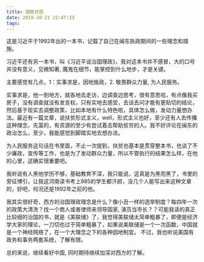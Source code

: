 ```yaml
---
title: 摆脱贫困
date: 2019-10-21 22:47:33
tags:
---
```


这是习近平于1992年出的一本书，记载了自己在闽东执政期间的一些理念和措施。

习近平还有另一本书，叫《习近平谈治国理政》，我对这本书并不感冒，大的口号并没有意义，见微知著, 魔鬼在细节，能掌控到什么地步，才是关键。

主要感觉有几点，1：实事求是，因地施政，2. 敬畏群众力量, 为人民服务。

实事求是，他一到地方，就各地去走访，边调查边思考，很有意思哈，有点像我买房子，没有调查就没有发言权，只有实地去感受，去谈去问才能有更贴切的结论，然后基于现实去调整政策，比如本地有什么特色啦，具体怎么做，发动力量想办法。最近有一篇文章，说扶贫形式主义，well，形式主义也好，至少还有人去传播这种理念，先富的，有资源的至少有尝试着去帮助贫穷的人。我不好评论在闽东的政治怎么，至少，我能感觉到脚踏实地去想办法。

为人民服务这句话在书里面，不止一次提到，扶贫也基本是贯穿整本书，也谈了不少廉政，宣传等工作，也是为了发动群众力量，所以不管执行的结果怎么样，在他的心里，这确实很重要吧。

我听说有人黑他学历不够，基础教育不深，我只能说，这真是为黑而黑了，书里的旁征博引，让我这河南读书考上985的学生都汗颜，没几个人能写出来这种文章的，好吧，何况还是1992年之前的他。

我其实很好奇，西方的治国理政理念是什么？像小丑一样的选举制度？每四年一次的政策大清洗？找一个商人或者律师来领导国家, 演员当市长？？可能我读的真正比较细的治国的书，就是《美联储》了，我觉得美联储太简单粗暴了，即便是经济学大家的理论，一刀切也过于简单粗暴了，如果说美联储是一个一次函数，中国就是一个神经网络了，在一个大理念之下的各种因地制宜。 不过，我也听说美国有政务和事务两套系统，了解有限。

总的来说，继续看好中国, 同时期待继续加深对西方的了解。